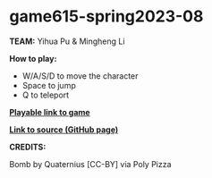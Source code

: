 # game615-spring2023-08

**TEAM:** Yihua Pu & Mingheng Li

 **How to play:** 
- W/A/S/D to move the character
- Space to jump
- Q to teleport
 
[**Playable link to game**](ttps://Mingheng117.github.io/game615-spring2023-07/exersice07/play/) 

[**Link to source (GitHub page)**](https://github.com/Mingheng117/game615-spring2023-final/tree/main/final) 
 
 
 **CREDITS:**

Bomb by Quaternius [CC-BY] via Poly Pizza
